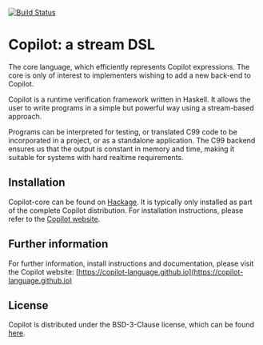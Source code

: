 [![Build Status](https://travis-ci.com/Copilot-Language/copilot-core.svg?branch=master)](https://travis-ci.com/Copilot-Language/copilot-core)

# Copilot: a stream DSL
The core language, which efficiently represents Copilot expressions.  The core
is only of interest to implementers wishing to add a new back-end to Copilot.

Copilot is a runtime verification framework written in Haskell. It allows the
user to write programs in a simple but powerful way using a stream-based
approach.

Programs can be interpreted for testing, or translated C99 code to be
incorporated in a project, or as a standalone application. The C99 backend
ensures us that the output is constant in memory and time, making it suitable
for systems with hard realtime requirements.


## Installation
Copilot-core can be found on
[Hackage](https://hackage.haskell.org/package/copilot-core). It is typically
only installed as part of the complete Copilot distribution. For installation
instructions, please refer to the [Copilot
website](https://copilot-language.github.io).


## Further information
For further information, install instructions and documentation, please visit
the Copilot website:
[https://copilot-language.github.io](https://copilot-language.github.io)


## License
Copilot is distributed under the BSD-3-Clause license, which can be found
[here](https://raw.githubusercontent.com/Copilot-Language/copilot/master/copilot-core/LICENSE).
